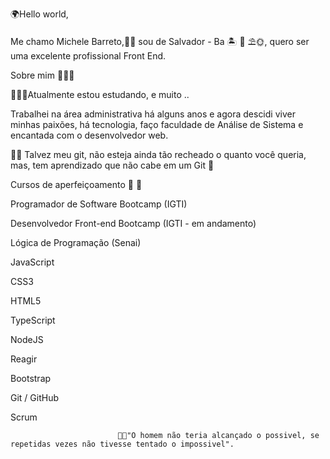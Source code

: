🌍Hello world,

Me chamo Michele Barreto,👧🏽 sou de Salvador - Ba 🏝 🌊 ⛱🌞, quero ser uma excelente profissional Front End.

Sobre mim 👩🏽‍🎓

👩🏽‍💻Atualmente estou estudando, e muito ..

Trabalhei na área administrativa há alguns anos e agora descidi viver minhas paixões, há tecnologia, faço faculdade de Análise de Sistema e encantada com o desenvolvedor web.

👩‍💻 Talvez meu git, não esteja ainda tão recheado o quanto você queria, mas, tem aprendizado que não cabe em um Git 🥰

Cursos de aperfeiçoamento  📘 💾

Programador de Software Bootcamp (IGTI)

Desenvolvedor Front-end  Bootcamp (IGTI - em andamento)

Lógica de Programação (Senai)

JavaScript

CSS3

HTML5

TypeScript

NodeJS

Reagir

Bootstrap

Git / GitHub

Scrum


                            💪🏽"O homem não teria alcançado o possivel, se repetidas vezes não tivesse tentado o impossivel".
